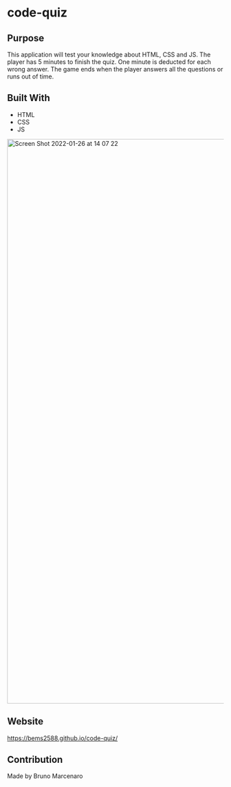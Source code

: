 # code-quiz

## Purpose

This application will test your knowledge about HTML, CSS and JS. 
The player has 5 minutes to finish the quiz. One minute is deducted for each wrong answer.
The game ends when the player answers all the questions or runs out of time.

## Built With

* HTML
* CSS
* JS

<img width="1313" alt="Screen Shot 2022-01-26 at 14 07 22" src="https://user-images.githubusercontent.com/90357022/151233644-2278ca2e-6a2c-4fa6-ae9f-3a2a6f4e6aef.png">

## Website

https://bems2588.github.io/code-quiz/

## Contribution

Made by Bruno Marcenaro
